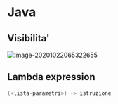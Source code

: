 # Java

## Visibilita'

![image-20201022065322655](/home/filippofantinato/.config/Typora/typora-user-images/image-20201022065322655.png)

## Lambda expression

```java
(<lista-parametri>) -> istruzione
```

